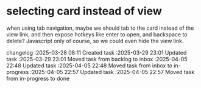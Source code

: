 selecting card instead of view
===

when using tab navigation, maybe we should tab to the card instead of the view link, and then expose hotkeys like enter to open, and backspace to delete? Javascript only of course, so we could even hide the view link.

changelog
:2025-03-28 08:11	Created task
:2025-03-29 23:01	Updated task
:2025-03-29 23:01	Moved task from backlog to inbox
:2025-04-05 22:48	Updated task
:2025-04-05 22:48	Moved task from inbox to in-progress
:2025-04-05 22:57	Updated task
:2025-04-05 22:57	Moved task from in-progress to done